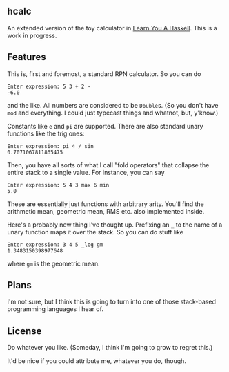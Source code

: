 hcalc
-----
An extended version of the toy calculator in [Learn You A Haskell](http://learnyouahaskell.com/functionally-solving-problems). This is a work in progress.

Features
--------
This is, first and foremost, a standard RPN calculator. So you can do

    Enter expression: 5 3 + 2 -
    -6.0

and the like. All numbers are considered to be `Double`s. (So you don't have `mod` and everything. I could just typecast things and whatnot, but, y'know.)

Constants like `e` and `pi` are supported. There are also standard unary functions like the trig ones:
    
    Enter expression: pi 4 / sin
    0.7071067811865475

Then, you have all sorts of what I call "fold operators" that collapse the entire stack to a single value. For instance, you can say

    Enter expression: 5 4 3 max 6 min
    5.0

These are essentially just functions with arbitrary arity. You'll find the arithmetic mean, geometric mean, RMS etc. also implemented inside.

Here's a probably new thing I've thought up. Prefixing an `_` to the name of a unary function maps it over the stack. So you can do stuff like

    Enter expression: 3 4 5 _log gm
    1.3483150398977648

where `gm` is the geometric mean.

Plans
-----
I'm not sure, but I think this is going to turn into one of those stack-based programming languages I hear of.

License
-------
Do whatever you like. (Someday, I think I'm going to grow to regret this.)

It'd be nice if you could attribute me, whatever you do, though. 
